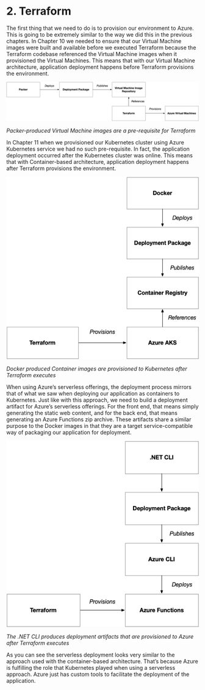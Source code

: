 # 2. Terraform

The first thing that we need to do is to provision our environment to Azure. This is going to be extremely similar to the way we did this in the previous chapters. In Chapter 10 we needed to ensure that our Virtual Machine images were built and available before we executed Terraform because the Terraform codebase referenced the Virtual Machine images when it provisioned the Virtual Machines.  This means that with our Virtual Machine architecture, application deployment happens before Terraform provisions the environment.

![Resource][image-1]

_Packer-produced Virtual Machine images are a pre-requisite for Terraform_

In Chapter 11 when we provisioned our Kubernetes cluster using Azure Kubernetes service we had no such pre-requisite. In fact, the application deployment occurred after the Kubernetes cluster was online.  This means that with Container-based architecture, application deployment happens after Terraform provisions the environment. 

![Resource][image-2]

_Docker produced Container images are provisioned to Kubernetes after Terraform executes_

When using Azure’s serverless offerings, the deployment process mirrors that of what we saw when deploying our application as containers to Kubernetes. Just like with this approach, we need to build a deployment artifact for Azure’s serverless offerings. For the front end, that means simply generating the static web content, and for the back end, that means generating an Azure Functions zip archive. These artifacts share a similar purpose to the Docker images in that they are a target service-compatible way of packaging our application for deployment.

![Resource][image-3]

_The .NET CLI produces deployment artifacts that are provisioned to Azure after Terraform executes_

As you can see the serverless deployment looks very similar to the approach used with the container-based architecture. That’s because Azure is fulfilling the role that Kubernetes played when using a serverless approach. Azure just has custom tools to facilitate the deployment of the application. 

[image-1]:	../images/Packer-DeploymentPackage.png
[image-2]:	../images/Kubernetes-DeploymentPackage.png
[image-3]:	../images/Serverless-DeploymentPackage.png